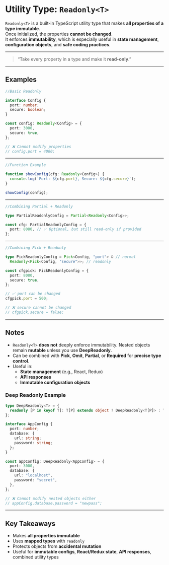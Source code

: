 # Utility Type: `Readonly<T>`

`Readonly<T>` is a built-in TypeScript utility type that makes **all properties of a type immutable**.  
Once initialized, the properties **cannot be changed**.  
It enforces **immutability**, which is especially useful in **state management**, **configuration objects**, and **safe coding practices**.

---

> “Take every property in a type and make it **read-only**.”

---

## Examples

```ts
//Basic Readonly

interface Config {
  port: number;
  secure: boolean;
}

const config: Readonly<Config> = {
  port: 3000,
  secure: true,
};

// ❌ Cannot modify properties
// config.port = 4000;
```

---

```ts
//Function Example

function showConfig(cfg: Readonly<Config>) {
  console.log(`Port: ${cfg.port}, Secure: ${cfg.secure}`);
}

showConfig(config);
```

---

```ts
//Combining Partial + Readonly

type PartialReadonlyConfig = Partial<Readonly<Config>>;

const cfg: PartialReadonlyConfig = {
  port: 8080, // ✅ Optional, but still read-only if provided
};
```

---

```ts
//Combining Pick + Readonly

type PickReadonlyConfig = Pick<Config, "port"> & // normal
  Readonly<Pick<Config, "secure">>; // readonly

const cfgpick: PickReadonlyConfig = {
  port: 8080,
  secure: true,
};

// ✅ port can be changed
cfgpick.port = 500;

// ❌ secure cannot be changed
// cfgpick.secure = false;
```

---

## Notes

- `Readonly<T>` **does not** deeply enforce immutability.
  Nested objects remain **mutable** unless you use **DeepReadonly**.
- Can be combined with **Pick**, **Omit**, **Partial**, or **Required** for **precise type control**.
- Useful in:
  - **State management** (e.g., React, Redux)
  - **API responses**
  - **Immutable configuration objects**

### Deep Readonly Example

```ts
type DeepReadonly<T> = {
  readonly [P in keyof T]: T[P] extends object ? DeepReadonly<T[P]> : T[P];
};

interface AppConfig {
  port: number;
  database: {
    url: string;
    password: string;
  };
}

const appConfig: DeepReadonly<AppConfig> = {
  port: 3000,
  database: {
    url: "localhost",
    password: "secret",
  },
};

// ❌ Cannot modify nested objects either
// appConfig.database.password = "newpass";
```

---

## Key Takeaways

- Makes **all properties immutable**
- Uses **mapped types** with `readonly`
- Protects objects from **accidental mutation**
- Useful for **immutable configs**, **React/Redux state**, **API responses**, combined utility types
